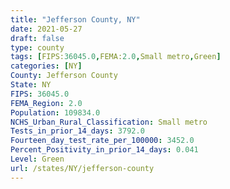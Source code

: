 ```yaml
---
title: "Jefferson County, NY"
date: 2021-05-27
draft: false
type: county
tags: [FIPS:36045.0,FEMA:2.0,Small metro,Green]
categories: [NY]
County: Jefferson County
State: NY
FIPS: 36045.0
FEMA_Region: 2.0
Population: 109834.0
NCHS_Urban_Rural_Classification: Small metro
Tests_in_prior_14_days: 3792.0
Fourteen_day_test_rate_per_100000: 3452.0
Percent_Positivity_in_prior_14_days: 0.041
Level: Green
url: /states/NY/jefferson-county
---
```



